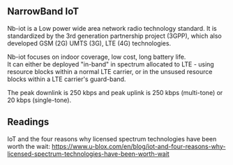 NarrowBand IoT
-----------------------

Nb-iot is a Low power wide area network radio technology standard.
It is standardized by the 3rd generation partnership project (3GPP), which also developed GSM (2G) UMTS (3G), LTE (4G) technologies. 

Nb-iot focuses on indoor coverage, low cost, long battery life.  
It can either be deployed "in-band" in spectrum allocated to LTE - using resource blocks within a normal LTE carrier, 
or in the unsused resource blocks within a LTE carrier's guard-band.

The peak downlink is 250 kbps and peak uplink is 250 kbps (multi-tone) or 20 kbps (single-tone).


Readings
-----------------

IoT and the four reasons why licensed spectrum technologies have been worth the wait: 
https://www.u-blox.com/en/blog/iot-and-four-reasons-why-licensed-spectrum-technologies-have-been-worth-wait  

